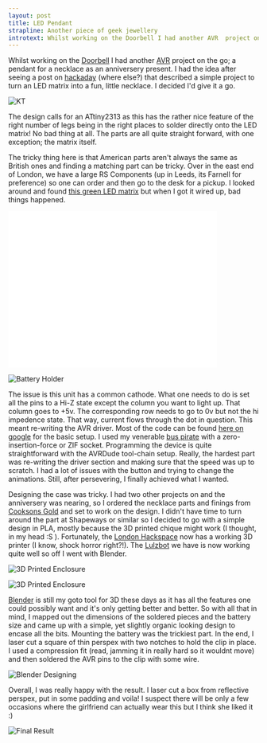 ```yaml
---
layout: post
title: LED Pendant
strapline: Another piece of geek jewellery
introtext: Whilst working on the Doorbell I had another AVR  project on the go; a pendant for a necklace as an anniversery present. I had the idea after seeing a post on hackaday that described a simple project to turn an LED matrix into a fun, little necklace. I decided I'd give it a go.
---
```


Whilst working on the [Doorbell](http://www.section9.co.uk/posts/2013-09-12-Doorbell.html) I had another [AVR](https://en.wikipedia.org/wiki/Atmel_AVR) project on the go; a pendant for a necklace as an anniversery present. I had the idea after seeing a post on [hackaday](http://hackaday.com/2012/10/12/led-matrix-pendants/) (where else?) that described a simple project to turn an LED matrix into a fun, little necklace. I decided I'd give it a go.

![KT](http://farm4.staticflickr.com/3694/10016329995_8c2f7c7ab2.jpg)

The design calls for an ATtiny2313 as this has the rather nice feature of the right number of legs being in the right places to solder directly onto the LED matrix! No bad thing at all. The parts are all quite straight forward, with one exception; the matrix itself.

The tricky thing here is that American parts aren't always the same as British ones and finding a matching part can be tricky. Over in the east end of London, we have a large RS Components (up in Leeds, its Farnell for preference) so one can order and then go to the desk for a pickup. I looked around and found [this green LED matrix](http://uk.rs-online.com/web/p/led-displays/2473179/?origin=PSF_438237|cav) but when I got it wired up, bad things happened.


<iframe width="420" height="315" src="//www.youtube.com/embed/vbDU488Olc0" frameborder="0" allowfullscreen></iframe>

![Battery Holder](http://farm8.staticflickr.com/7313/10016314195_f43653c268.jpg)

The issue is this unit has a common cathode. What one needs to do is set all the pins to a Hi-Z state except the column you want to light up. That column goes to +5v. The corresponding row needs to go to 0v but not the hi impedence state. That way, current flows through the dot in question. This meant re-writing the AVR driver. 
Most of the code can be found [here on google](https://sites.google.com/site/tinymatrix/) for the basic setup. I used my venerable [bus pirate](http://dangerousprototypes.com/docs/Bus_Pirate) with a zero-insertion-force or ZIF socket. Programming the device is quite straightforward with the AVRDude tool-chain setup. Really, the hardest part was re-writing the driver section and making sure that the speed was up to scratch. I had a lot of issues with the button and trying to change the animations. Still, after persevering, I finally achieved what I wanted.



Designing the case was tricky. I had two other projects on and the anniversery was nearing, so I ordered the necklace parts and finings from [Cooksons Gold](http://www.cooksongold.com/) and set to work on the design. I didn't have time to turn around the part at Shapeways or similar so I decided to go with a simple design in PLA, mostly because the 3D printed chique might work (I thought, in my head :S ). Fortunately, the [London Hackspace](http://www.london.hackspace.org.uk) now has a working 3D printer (I know, shock horror right?!). The [Lulzbot](http://www.lulzbot.com/) we have is now working quite well so off I went with Blender.

![3D Printed Enclosure](http://farm4.staticflickr.com/3831/10016375296_93cd6f201a.jpg)

![3D Printed Enclosure](http://farm8.staticflickr.com/7399/10016301694_ba5b1a99c2.jpg)

[Blender](http://www.blender.org) is still my goto tool for 3D these days as it has all the features one could possibly want and it's only getting better and better. So with all that in mind, I mapped out the dimensions of the soldered pieces and the battery size and came up with a simple, yet slightly organic looking design to encase all the bits. Mounting the battery was the trickiest part. In the end, I laser cut a square of thin perspex with two notches to hold the clip in place. I used a compression fit (read, jamming it in really hard so it wouldnt move) and then soldered the AVR pins to the clip with some wire.

![Blender Designing](http://farm8.staticflickr.com/7300/10016656153_882292b8be.jpg)


Overall, I was really happy with the result. I laser cut a box from reflective perspex, put in some padding and voila! I suspect there will be only a few occasions where the girlfriend can actually wear this but I think she liked it :)

![Final Result](http://farm6.staticflickr.com/5338/10016356626_f4353eeac6.jpg)